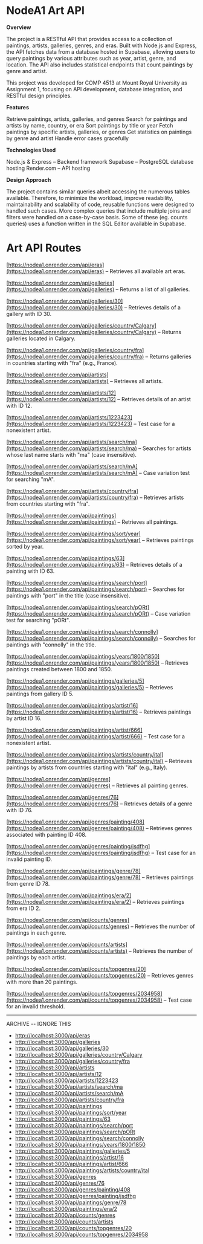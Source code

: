 # NodeA1 Art API

**Overview**

The project is a RESTful API that provides access to a collection of paintings, artists, galleries, genres, and eras. Built with Node.js and Express, the API fetches data from a database hosted in Supabase, allowing users to query paintings by various attributes such as year, artist, genre, and location. The API also includes statistical endpoints that count paintings by genre and artist.

This project was developed for COMP 4513 at Mount Royal University as Assignment 1, focusing on API development, database integration, and RESTful design principles.

**Features**

Retrieve paintings, artists, galleries, and genres
Search for paintings and artists by name, country, or era
Sort paintings by title or year
Fetch paintings by specific artists, galleries, or genres
Get statistics on paintings by genre and artist
Handle error cases gracefully

**Technologies Used**

Node.js & Express – Backend framework
Supabase – PostgreSQL database hosting
Render.com – API hosting

**Design Approach**

The project contains similar queries albeit accessing the numerous tables available. Therefore, to minimize the workload, improve readability, maintainability and scalability of code, reusable functions were designed to handled such cases. More complex queries that include multiple joins and filters were handled on a case-by-case basis. Some of these (eg. counts queries) uses a function written in the SQL Editor available in Supabase.

# Art API Routes
[https://nodea1.onrender.com/api/eras](https://nodea1.onrender.com/api/eras) – Retrieves all available art eras.

[https://nodea1.onrender.com/api/galleries](https://nodea1.onrender.com/api/galleries) – Returns a list of all galleries.

[https://nodea1.onrender.com/api/galleries/30](https://nodea1.onrender.com/api/galleries/30) – Retrieves details of a gallery with ID 30.

[https://nodea1.onrender.com/api/galleries/country/Calgary](https://nodea1.onrender.com/api/galleries/country/Calgary) – Returns galleries located in Calgary.

[https://nodea1.onrender.com/api/galleries/country/fra](https://nodea1.onrender.com/api/galleries/country/fra) – Returns galleries in countries starting with "fra" (e.g., France).

[https://nodea1.onrender.com/api/artists](https://nodea1.onrender.com/api/artists) – Retrieves all artists.

[https://nodea1.onrender.com/api/artists/12](https://nodea1.onrender.com/api/artists/12) – Retrieves details of an artist with ID 12.

[https://nodea1.onrender.com/api/artists/1223423](https://nodea1.onrender.com/api/artists/1223423) – Test case for a nonexistent artist.

[https://nodea1.onrender.com/api/artists/search/ma](https://nodea1.onrender.com/api/artists/search/ma) – Searches for artists whose last name starts with "ma" (case insensitive).

[https://nodea1.onrender.com/api/artists/search/mA](https://nodea1.onrender.com/api/artists/search/mA) – Case variation test for searching "mA".

[https://nodea1.onrender.com/api/artists/country/fra](https://nodea1.onrender.com/api/artists/country/fra) – Retrieves artists from countries starting with "fra".

[https://nodea1.onrender.com/api/paintings](https://nodea1.onrender.com/api/paintings) – Retrieves all paintings.

[https://nodea1.onrender.com/api/paintings/sort/year](https://nodea1.onrender.com/api/paintings/sort/year) – Retrieves paintings sorted by year.

[https://nodea1.onrender.com/api/paintings/63](https://nodea1.onrender.com/api/paintings/63) – Retrieves details of a painting with ID 63.

[https://nodea1.onrender.com/api/paintings/search/port](https://nodea1.onrender.com/api/paintings/search/port) – Searches for paintings with "port" in the title (case insensitive).

[https://nodea1.onrender.com/api/paintings/search/pORt](https://nodea1.onrender.com/api/paintings/search/pORt) – Case variation test for searching "pORt".

[https://nodea1.onrender.com/api/paintings/search/connolly](https://nodea1.onrender.com/api/paintings/search/connolly) – Searches for paintings with "connolly" in the title.

[https://nodea1.onrender.com/api/paintings/years/1800/1850](https://nodea1.onrender.com/api/paintings/years/1800/1850) – Retrieves paintings created between 1800 and 1850.

[https://nodea1.onrender.com/api/paintings/galleries/5](https://nodea1.onrender.com/api/paintings/galleries/5) – Retrieves paintings from gallery ID 5.

[https://nodea1.onrender.com/api/paintings/artist/16](https://nodea1.onrender.com/api/paintings/artist/16) – Retrieves paintings by artist ID 16.

[https://nodea1.onrender.com/api/paintings/artist/666](https://nodea1.onrender.com/api/paintings/artist/666) – Test case for a nonexistent artist.

[https://nodea1.onrender.com/api/paintings/artists/country/ital](https://nodea1.onrender.com/api/paintings/artists/country/ital) – Retrieves paintings by artists from countries starting with "ital" (e.g., Italy).

[https://nodea1.onrender.com/api/genres](https://nodea1.onrender.com/api/genres) – Retrieves all painting genres.

[https://nodea1.onrender.com/api/genres/76](https://nodea1.onrender.com/api/genres/76) – Retrieves details of a genre with ID 76.

[https://nodea1.onrender.com/api/genres/painting/408](https://nodea1.onrender.com/api/genres/painting/408) – Retrieves genres associated with painting ID 408.

[https://nodea1.onrender.com/api/genres/painting/jsdfhg](https://nodea1.onrender.com/api/genres/painting/jsdfhg) – Test case for an invalid painting ID.

[https://nodea1.onrender.com/api/paintings/genre/78](https://nodea1.onrender.com/api/paintings/genre/78) – Retrieves paintings from genre ID 78.

[https://nodea1.onrender.com/api/paintings/era/2](https://nodea1.onrender.com/api/paintings/era/2) – Retrieves paintings from era ID 2.

[https://nodea1.onrender.com/api/counts/genres](https://nodea1.onrender.com/api/counts/genres) – Retrieves the number of paintings in each genre.

[https://nodea1.onrender.com/api/counts/artists](https://nodea1.onrender.com/api/counts/artists) – Retrieves the number of paintings by each artist.

[https://nodea1.onrender.com/api/counts/topgenres/20](https://nodea1.onrender.com/api/counts/topgenres/20) – Retrieves genres with more than 20 paintings.

[https://nodea1.onrender.com/api/counts/topgenres/2034958](https://nodea1.onrender.com/api/counts/topgenres/2034958) – Test case for an invalid threshold.


-----------

ARCHIVE -- IGNORE THIS
*   [http://localhost:3000/api/eras](http://localhost:3000/api/eras)
*   [http://localhost:3000/api/galleries](http://localhost:3000/api/galleries)
*   [http://localhost:3000/api/galleries/30](http://localhost:3000/api/galleries/30)
*   [http://localhost:3000/api/galleries/country/Calgary](http://localhost:3000/api/galleries/country/Calgary)
*   [http://localhost:3000/api/galleries/country/fra](http://localhost:3000/api/galleries/country/fra)
*   [http://localhost:3000/api/artists](http://localhost:3000/api/artists)
*   [http://localhost:3000/api/artists/12](http://localhost:3000/api/artists/12)
*   [http://localhost:3000/api/artists/1223423](http://localhost:3000/api/artists/1223423)
*   [http://localhost:3000/api/artists/search/ma](http://localhost:3000/api/artists/search/ma)
*   [http://localhost:3000/api/artists/search/mA](http://localhost:3000/api/artists/search/mA)
*   [http://localhost:3000/api/artists/country/fra](http://localhost:3000/api/artists/country/fra)
*   [http://localhost:3000/api/paintings](http://localhost:3000/api/paintings)
*   [http://localhost:3000/api/paintings/sort/year](http://localhost:3000/api/paintings/sort/year)
*   [http://localhost:3000/api/paintings/63](http://localhost:3000/api/paintings/63)
*   [http://localhost:3000/api/paintings/search/port](http://localhost:3000/api/paintings/search/port)
*   [http://localhost:3000/api/paintings/search/pORt](http://localhost:3000/api/paintings/search/pORt)
*   [http://localhost:3000/api/paintings/search/connolly](http://localhost:3000/api/paintings/search/connolly)
*   [http://localhost:3000/api/paintings/years/1800/1850](http://localhost:3000/api/paintings/years/1800/1850)
*   [http://localhost:3000/api/paintings/galleries/5](http://localhost:3000/api/paintings/galleries/5)
*   [http://localhost:3000/api/paintings/artist/16](http://localhost:3000/api/paintings/artist/16)
*   [http://localhost:3000/api/paintings/artist/666](http://localhost:3000/api/paintings/artist/666)
*   [http://localhost:3000/api/paintings/artists/country/ital](http://localhost:3000/api/paintings/artists/country/ital)
*   [http://localhost:3000/api/genres](http://localhost:3000/api/genres)
*   [http://localhost:3000/api/genres/76](http://localhost:3000/api/genres/76)
*   [http://localhost:3000/api/genres/painting/408](http://localhost:3000/api/genres/painting/408)
*   [http://localhost:3000/api/genres/painting/jsdfhg](http://localhost:3000/api/genres/painting/jsdfhg)
*   [http://localhost:3000/api/paintings/genre/78](http://localhost:3000/api/paintings/genre/78)
*   [http://localhost:3000/api/paintings/era/2](http://localhost:3000/api/paintings/era/2)
*   [http://localhost:3000/api/counts/genres](http://localhost:3000/api/counts/genres)
*   [http://localhost:3000/api/counts/artists](http://localhost:3000/api/counts/artists)
*   [http://localhost:3000/api/counts/topgenres/20](http://localhost:3000/api/counts/topgenres/20)
*   [http://localhost:3000/api/counts/topgenres/2034958](http://localhost:3000/api/counts/topgenres/2034958)
